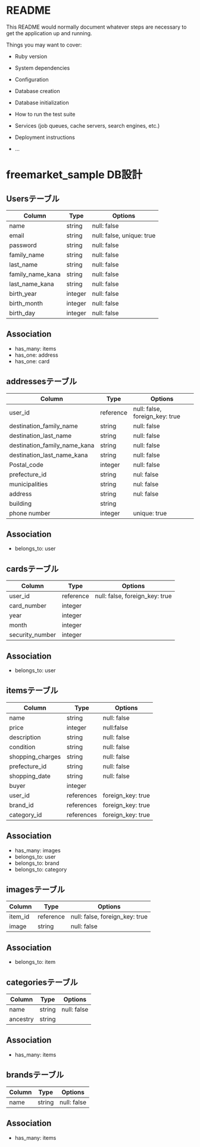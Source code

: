 # README

This README would normally document whatever steps are necessary to get the
application up and running.

Things you may want to cover:

* Ruby version

* System dependencies

* Configuration

* Database creation

* Database initialization

* How to run the test suite

* Services (job queues, cache servers, search engines, etc.)

* Deployment instructions

* ...


# freemarket_sample DB設計 
## Usersテーブル
|Column|Type|Options|
|------|----|-------|
|name|string|null: false|
|email|string|null: false, unique: true|
|password|string|null: false|
|family_name|string|null: false|
|last_name|string|null: false|
|family_name_kana|string|null: false|
|last_name_kana|string|null: false|
|birth_year|integer|null: false|
|birth_month|integer|null: false|
|birth_day|integer|null: false|
 ## Association
- has_many: items
- has_one: address
- has_one: card


## addressesテーブル
|Column|Type|Options|
|------|----|-------|
|user_id|reference|null: false, foreign_key: true|
|destination_family_name|string|null: false|
|destination_last_name|string|null: false|
|destination_family_name_kana|string|null: false|
|destination_last_name_kana|string|null: false|
|Postal_code|integer|null: false|
|prefecture_id|string|nul: false|
|municipalities|string|nul: false|
|address|string|nul: false|
|building|string||
|phone number|integer|unique: true|
 ## Association
- belongs_to: user


## cardsテーブル
|Column|Type|Options|
|------|----|-------|
|user_id|reference|null: false, foreign_key: true|
|card_number|integer||
|year|integer||
|month|integer||
|security_number|integer||
## Association
- belongs_to: user


## itemsテーブル
|Column|Type|Options|
|------|----|-------|
|name|string|null: false|
|price|integer|null:false|
|description|string|null: false|
|condition|string|null: false|
|shopping_charges|string|null: false|
|prefecture_id|string|null: false|
|shopping_date|string|null: false|
|buyer|integer||
|user_id|references|foreign_key: true|
|brand_id|references|foreign_key: true|
|category_id|references|foreign_key: true|

 ## Association
- has_many: images
- belongs_to: user
- belongs_to: brand
- belongs_to: category


## imagesテーブル
Column|Type|Options|
|------|----|-------|
|item_id|reference|null: false, foreign_key: true|
|image|string|null: false|
## Association
- belongs_to: item


## categoriesテーブル
Column|Type|Options|
|------|----|-------|
|name|string|null: false|
|ancestry|string||
## Association
- has_many: items


## brandsテーブル
Column|Type|Options|
|------|----|-------|
|name|string|null: false|
## Association
- has_many: items